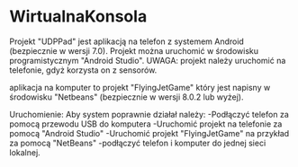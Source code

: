 # WirtualnaKonsola

Projekt "UDPPad" jest aplikacją na telefon z systemem Android (bezpiecznie w wersji 7.0). 
Projekt można uruchomić w środowisku programistycznym "Android Studio".
UWAGA: projekt należy uruchomić na telefonie, gdyż korzysta on z sensorów.

aplikacja na komputer to projekt "FlyingJetGame" który jest napisny w
środowisku "Netbeans" (bezpiecznie w wersji 8.0.2 lub wyżej).

Uruchomienie:
Aby system poprawnie działał należy:
-Podłączyć telefon za pomocą przewodu USB do komputera
-Uruchomić projekt na telefonie za pomocą "Android Studio"
-Uruchomić projekt "FlyingJetGame" na przykład za pomocą "NetBeans"
-podłączyć telefon i komputer do jednej sieci lokalnej.

